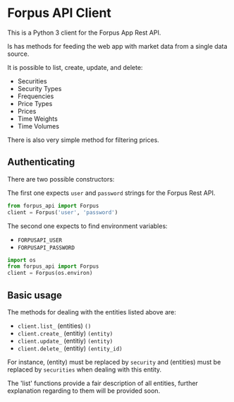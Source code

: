 # Forpus API Client

This is a Python 3 client for the Forpus App Rest API.

Is has methods for feeding the web app with market data from a single data source.

It is possible to list, create, update, and delete:

- Securities
- Security Types
- Frequencies
- Price Types
- Prices
- Time Weights
- Time Volumes

There is also very simple method for filtering prices.

## Authenticating

There are two possible constructors:
         
The first one expects `user` and `password` strings for the Forpus Rest API.

```python
from forpus_api import Forpus
client = Forpus('user', 'password')
```

The second one expects to find environment variables:

- `FORPUSAPI_USER`
- `FORPUSAPI_PASSWORD`

```python
import os
from forpus_api import Forpus
client = Forpus(os.environ)
```

## Basic usage

The methods for dealing with the entities listed above are:

- `client.list_` (entities) `()`
- `client.create_` (entitiy) `(entity)`
- `client.update_` (entitiy) `(entity)`
- `client.delete_` (entitiy) `(entity_id)`

For instance, (entity) must be replaced by `security` and (entities) must be replaced by `securities` when dealing with this entity.

The 'list' functions provide a fair description of all entities, further explanation regarding to them will be provided soon.
